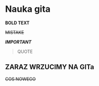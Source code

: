 # Nauka gita

**BOLD TEXT**

~~MISTAKE~~

***IMPORTANT***

>QUOTE

## ZARAZ WRZUCIMY NA GITa

~~COS NOWEGO~~
